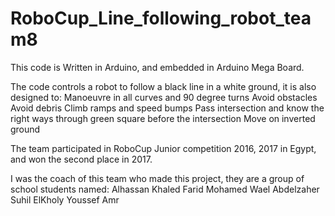# RoboCup_Line_following_robot_team8

This code is Written in Arduino, and embedded in Arduino Mega Board.

The code controls a robot to follow a black line in a white ground, it is also designed to:
	Manoeuvre in all curves and 90 degree turns
	Avoid obstacles
	Avoid debris
	Climb ramps and speed bumps
	Pass intersection and know the right ways through green square before the intersection 
	Move on inverted ground



The team participated in RoboCup Junior competition 2016, 2017 in Egypt, and won the second place in 2017.

I was the coach of this team who made this project, they are a group of school students named:
	Alhassan Khaled Farid
	Mohamed Wael Abdelzaher
	Suhil ElKholy
	Youssef Amr
